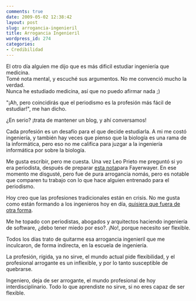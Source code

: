 ```yaml
---
comments: true
date: 2009-05-02 12:38:42
layout: post
slug: arrogancia-ingenieril
title: Arrogancia Ingenieril
wordpress_id: 274
categories:
- Credibilidad
---
```


El otro día alguien me dijo que es más dificil estudiar ingeniería que medicina.  
Tomé nota mental, y escuché sus argumentos. No me convenció mucho la verdad.  
Nunca he estudiado medicina, así que no puedo afirmar nada ;)

"¡Ah, pero coincidirás que el periodismo es la profesión más fácil de estudiar!", me han dicho.

¿En serio? ¡trata de mantener un blog, y ahí conversamos!

Cada profesión es un desafío para el que decide estudiarla. A mi me costó ingeniería, y también hay veces que pienso que la biología es una rama de la informática, pero eso no me califica para juzgar a la ingeniería informática por sobre la biología.

Me gusta escribir, pero me cuesta. Una vez Leo Prieto me preguntó si yo era periodista, después de preparar [esta nota](http://www.fayerwayer.com/2008/07/olimpiadas-internacionales-de-informatica/)para Fayerwayer. En ese momento me disgusté, pero fue de pura arrogancia nomás, pero es notable que comparen tu trabajo con lo que hace alguien entrenado para el periodismo.

Hoy creo que las profesiones tradicionales están en crisis. No me gusta como están formando a los ingenieros hoy en día, [quisiera que fuera de otra forma](http://www.lnds.net/2009/04/la-computacion-como-una-ciencia-social.html).

  
Me he topado con periodistas, abogados y arquitectos haciendo ingeniería de software, ¿debo tener miedo por eso?. ¡No!, porque necesito ser flexible.

Todos los días trato de quitarme esa arrogancia ingenieril que me inculcaron, de forma indirecta, en la escuela de ingeniería.

La profesión, rígida, ya no sirve, el mundo actual pide flexibilidad, y el profesional arrogante es un inflexible, y por lo tanto susceptible de quebrarse.

Ingeniero, deja de ser arrogante, el mundo profesional de hoy interdisciplinario. Todo lo que aprendiste no sirve, si no eres capaz de ser flexible.



